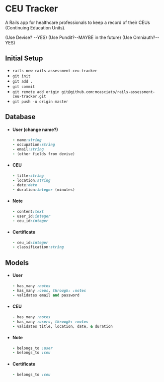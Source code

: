 # CEU Tracker

A Rails app for healthcare professionals to keep a record of their CEUs (Continuing Education Units).

(Use Devise? --YES) (Use Pundit?--MAYBE in the future) (Use Omniauth?--YES)

## Initial Setup

- `rails new rails-assessment-ceu-tracker`
- `git init`
- `git add .`
- `git commit`
- `git remote add origin git@github.com:mcasciato/rails-assessment-ceu-tracker.git`
- `git push -u origin master`

## Database

- #### User (change name?)

  ```ruby
  - name:string
  - occupation:string
  - email:string
  - (other fields from devise)
  ```

- #### CEU

  ```ruby
  - title:string
  - location:string
  - date:date
  - duration:integer (minutes)
  ```
- #### Note

  ```ruby
  - content:text
  - user_id:integer
  - ceu_id:integer
  ```

- #### Certificate

  ```ruby
  - ceu_id:integer
  - classification:string
  ```

## Models

- #### User

  ```ruby
  - has_many :notes
  - has_many :ceus, through: :notes
  - validates email and password
  ```

- #### CEU

  ```ruby
  - has_many :notes
  - has_many :users, through: :notes
  - validates title, location, date, & duration
  ```
- #### Note

  ```ruby
  - belongs_to :user
  - belongs_to :ceu
  ```

- #### Certificate

  ```ruby
  - belongs_to :ceu
  ```
